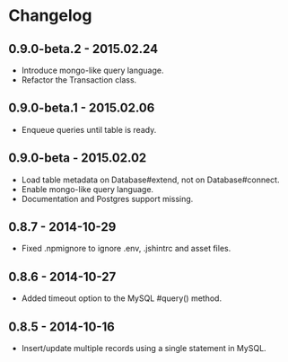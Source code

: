 # Changelog

## 0.9.0-beta.2 - 2015.02.24

* Introduce mongo-like query language.
* Refactor the Transaction class.

## 0.9.0-beta.1 - 2015.02.06

* Enqueue queries until table is ready.

## 0.9.0-beta - 2015.02.02

* Load table metadata on Database#extend, not on Database#connect.
* Enable mongo-like query language.
* Documentation and Postgres support missing.

## 0.8.7 - 2014-10-29

* Fixed .npmignore to ignore .env, .jshintrc and asset files.

## 0.8.6 - 2014-10-27

* Added timeout option to the MySQL #query() method.

## 0.8.5 - 2014-10-16

* Insert/update multiple records using a single statement in MySQL.
